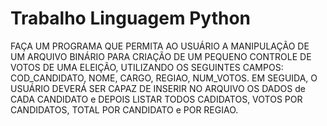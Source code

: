 # Trabalho Linguagem Python 

FAÇA UM PROGRAMA QUE PERMITA AO USUÁRIO A MANIPULAÇÃO DE UM ARQUIVO BINÁRIO PARA CRIAÇÃO DE UM PEQUENO CONTROLE DE VOTOS DE UMA ELEIÇÃO, UTILIZANDO OS SEGUINTES CAMPOS: COD_CANDIDATO, NOME, CARGO, REGIAO, NUM_VOTOS. EM SEGUIDA, O USUÁRIO DEVERÁ SER CAPAZ DE INSERIR NO ARQUIVO OS DADOS de CADA CANDIDATO e DEPOIS LISTAR TODOS CADIDATOS, VOTOS POR CANDIDATOS, TOTAL POR CANDIDATO e POR REGIAO.  

